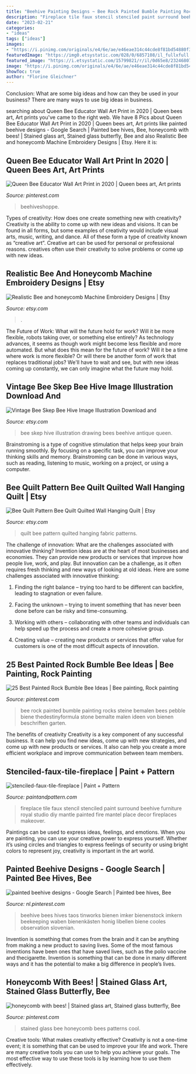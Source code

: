 ```yaml
---
title: "Beehive Painting Designs ~ Bee Rock Painted Bumble Painting Rocks Steine Bemalen Bees Pebble Biene Thedestinyformula Stone Bemalte Malen Ideen Von Bienen Beschriften Garten"
description: "Fireplace tile faux stencil stenciled paint surround beehive furniture royal studio diy mantle painted fire mantel place decor fireplaces makeover"
date: "2023-02-21"
categories:
- "ideas"
tags: ["ideas"]
images:
- "https://i.pinimg.com/originals/e4/6e/ae/e46eae314c44cde8f81bd54880f379a8.jpg"
featuredImage: "https://img0.etsystatic.com/028/0/6857108/il_fullxfull.586630086_qvcz.jpg"
featured_image: "https://i.etsystatic.com/15799821/r/il/0d65e8/2324680785/il_794xN.2324680785_ekq8.jpg"
image: "https://i.pinimg.com/originals/e4/6e/ae/e46eae314c44cde8f81bd54880f379a8.jpg"
ShowToc: true
author: "Florine Gleichner"
---
```



Conclusion: What are some big ideas and how can they be used in your business?
There are many ways to use big ideas in business.

	

		
searching about Queen Bee Educator Wall Art Print in 2020 | Queen bees art, Art prints you've came to the right web. We have 8 Pics about Queen Bee Educator Wall Art Print in 2020 | Queen bees art, Art prints like painted beehive designs - Google Search | Painted bee hives, Bee, honeycomb with bees! | Stained glass art, Stained glass butterfly, Bee and also Realistic Bee and honeycomb Machine Embroidery Designs | Etsy. Here it is:
		
    
## Queen Bee Educator Wall Art Print In 2020 | Queen Bees Art, Art Prints

<img loading=lazy src="https://i.pinimg.com/originals/3a/b0/c7/3ab0c71e8525b41e19e02a62159c0062.jpg" onerror="this.onerror=null;this.src='https://tse1.mm.bing.net/th?id=OIP.wJ8KWNOqraiXynYdDVn-lwHaJO&amp;pid=15.1';" alt="Queen Bee Educator Wall Art Print in 2020 | Queen bees art, Art prints">

_Source: pinterest.com_

>beehiveshoppe. 

	

Types of creativity: How does one create something new with creativity?
Creativity is the ability to come up with new ideas and visions. It can be found in all forms, but some examples of creativity would include visual arts, music, writing, and dance. All of these form a type of creativity known as “creative art”. Creative art can be used for personal or professional reasons. creatives often use their creativity to solve problems or come up with new ideas.

    
## Realistic Bee And Honeycomb Machine Embroidery Designs | Etsy

<img loading=lazy src="https://i.etsystatic.com/14567832/r/il/3261f0/1876576151/il_794xN.1876576151_tezb.jpg" onerror="this.onerror=null;this.src='https://tse2.mm.bing.net/th?id=OIP.BZy6dGnyu0Jo78aoKnPPVQHaGg&amp;pid=15.1';" alt="Realistic Bee and honeycomb Machine Embroidery Designs | Etsy">

_Source: etsy.com_

>. 

	

The Future of Work: What will the future hold for work? Will it be more flexible, robots taking over, or something else entirely?
As technology advances, it seems as though work might become less flexible and more automated. But what does this mean for the future of work? Will it be a time where work is more flexible? Or will there be another form of work that replaces traditional jobs? We'll have to wait and see, but with new ideas coming up constantly, we can only imagine what the future may hold.

    
## Vintage Bee Skep Bee Hive Image Illustration Download And

<img loading=lazy src="https://img0.etsystatic.com/028/0/6857108/il_fullxfull.586630086_qvcz.jpg" onerror="this.onerror=null;this.src='https://tse1.mm.bing.net/th?id=OIP.3AtI1mlOioG_0gFbNgqgrwHaHa&amp;pid=15.1';" alt="Vintage Bee Skep Bee Hive Image Illustration Download and">

_Source: etsy.com_

>bee skep hive illustration drawing bees beehive antique queen. 

	

Brainstroming is a type of cognitive stimulation that helps keep your brain running smoothly. By focusing on a specific task, you can improve your thinking skills and memory. Brainstroming can be done in various ways, such as reading, listening to music, working on a project, or using a computer.

    
## Bee Quilt Pattern Bee Quilt Quilted Wall Hanging Quilt | Etsy

<img loading=lazy src="https://i.etsystatic.com/15799821/r/il/0d65e8/2324680785/il_794xN.2324680785_ekq8.jpg" onerror="this.onerror=null;this.src='https://tse3.mm.bing.net/th?id=OIP.thiigWoJGr8wJeMa3aOXFQHaJ4&amp;pid=15.1';" alt="Bee Quilt Pattern Bee Quilt Quilted Wall Hanging Quilt | Etsy">

_Source: etsy.com_

>quilt bee pattern quilted hanging fabric patterns. 

	

The challenge of innovation: What are the challenges associated with innovative thinking?
Invention ideas are at the heart of most businesses and economies. They can provide new products or services that improve how people live, work, and play. But innovation can be a challenge, as it often requires fresh thinking and new ways of looking at old ideas. Here are some challenges associated with innovative thinking:
1) Finding the right balance – trying too hard to be different can backfire, leading to stagnation or even failure.

2) Facing the unknown – trying to invent something that has never been done before can be risky and time-consuming.

3) Working with others – collaborating with other teams and individuals can help speed up the process and create a more cohesive group.

4) Creating value – creating new products or services that offer value for customers is one of the most difficult aspects of innovation.

    
## 25 Best Painted Rock Bumble Bee Ideas | Bee Painting, Rock Painting

<img loading=lazy src="https://i.pinimg.com/originals/bf/c9/16/bfc916e981028ad19e2b3fb134c7cc78.jpg" onerror="this.onerror=null;this.src='https://tse1.mm.bing.net/th?id=OIP.cHLtrRJVLKp_V-aucCbgGwHaGa&amp;pid=15.1';" alt="25 Best Painted Rock Bumble Bee Ideas | Bee painting, Rock painting">

_Source: pinterest.com_

>bee rock painted bumble painting rocks steine bemalen bees pebble biene thedestinyformula stone bemalte malen ideen von bienen beschriften garten. 

	

The benefits of creativity
Creativity is a key component of any successful business. It can help you find new ideas, come up with new strategies, and come up with new products or services. It also can help you create a more efficient workplace and improve communication between team members.

    
## Stenciled-faux-tile-fireplace | Paint + Pattern

<img loading=lazy src="http://paintandpattern.com/wp-content/uploads/2013/09/stenciled-faux-tile-fireplace.jpg" onerror="this.onerror=null;this.src='https://tse3.mm.bing.net/th?id=OIP.lNtiAFFvVGFu0ofSKmSg6wHaJ4&amp;pid=15.1';" alt="stenciled-faux-tile-fireplace | Paint + Pattern">

_Source: paintandpattern.com_

>fireplace tile faux stencil stenciled paint surround beehive furniture royal studio diy mantle painted fire mantel place decor fireplaces makeover. 

	

Paintings can be used to express ideas, feelings, and emotions.
When you are painting, you can use your creative power to express yourself. Whether it’s using circles and triangles to express feelings of security or using bright colors to represent joy, creativity is important in the art world.

    
## Painted Beehive Designs - Google Search | Painted Bee Hives, Bee

<img loading=lazy src="https://i.pinimg.com/736x/ac/57/0d/ac570d0c3f8de7afdf36b30192ab90b8.jpg" onerror="this.onerror=null;this.src='https://tse2.mm.bing.net/th?id=OIP.2ZGePaww-iTJD08F3ZoucgHaJ3&amp;pid=15.1';" alt="painted beehive designs - Google Search | Painted bee hives, Bee">

_Source: nl.pinterest.com_

>beehive bees hives taos tinworks bienen imker bienenstock imkern beekeeping waben bienenkästen honig libellen biene cooles observation slovenian. 

	

Invention is something that comes from the brain and it can be anything from making a new product to saving lives. Some of the most famous inventions have been ones that have saved lives, such as the polio vaccine and thecigarette. Invention is something that can be done in many different ways and it has the potential to make a big difference in people’s lives.

    
## Honeycomb With Bees! | Stained Glass Art, Stained Glass Butterfly, Bee

<img loading=lazy src="https://i.pinimg.com/originals/e4/6e/ae/e46eae314c44cde8f81bd54880f379a8.jpg" onerror="this.onerror=null;this.src='https://tse1.mm.bing.net/th?id=OIP.kpRXGzey62CxhnxSV0QayAHaFj&amp;pid=15.1';" alt="honeycomb with bees! | Stained glass art, Stained glass butterfly, Bee">

_Source: pinterest.com_

>stained glass bee honeycomb bees patterns cool. 

	

Creative tools: What makes creativity effective?
Creativity is not a one-time event; it is something that can be used to improve your life and work. There are many creative tools you can use to help you achieve your goals. The most effective way to use these tools is by learning how to use them effectively.

